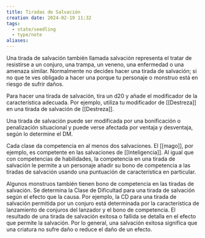 ```yaml
---
title: Tiradas de Salvación
creation date: 2024-02-19 11:32
tags:
  - state/seedling
  - type/note
aliases:
---
```

Una tirada de salvación también llamada salvación representa el tratar de resistirse a un conjuro, una trampa, un veneno, una enfermedad o una amenaza similar. 
Normalmente no decides hacer una tirada de salvación; si no que te ves obligado a hacer una porque tu personaje o monstruo está en riesgo de sufrir daños.

Para hacer una tirada de salvación, tira un d20 y añade el modificador de la característica adecuada. Por ejemplo, utiliza tu modificador de [[Destreza]] en una tirada de salvación de
[[Destreza]].

Una tirada de salvación puede ser modificada por una bonificación o penalización situacional y puede verse afectada por ventaja y desventaja, según lo determine el DM.

Cada clase da competencia en al menos dos salvaciones. El [[mago]], por ejemplo, es competente en las salvaciones de [[Inteligencia]]. Al igual que con competencias de habilidades, la competencia en una tirada de salvación le permite a un personaje añadir su bono de competencia a las tiradas de salvación usando una puntuación de característica en particular.

Algunos monstruos también tienen bono de competencia en las tiradas de salvación. Se determina la Clase de Dificultad para una tirada de salvación según el efecto que la causa.
Por ejemplo, la CD para una tirada de salvación permitida por un conjuro está determinada por la característica de lanzamiento de conjuros del lanzador y el bono de competencia.
El resultado de una tirada de salvación exitosa o fallida se detalla en el efecto que permite la salvación. Por lo general, una salvación exitosa significa que una criatura no sufre daño o reduce el daño de un efecto.